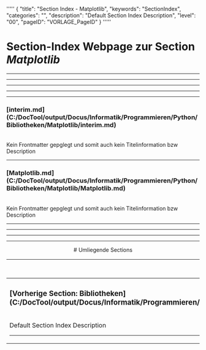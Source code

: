 '''''
{
"title": "Section Index - Matplotlib",
"keywords": "SectionIndex",
"categories": "",
"description": "Default Section Index Description",
"level": "00",
"pageID": "VORLAGE_PageID"
}
'''''


<h1>Section-Index Webpage zur Section <i>Matplotlib</i></h1>

<hr><hr><hr><hr><hr>


<h3>[interim.md](C:/DocTool/output/Docus/Informatik/Programmieren/Python/Bibliotheken/Matplotlib/interim.md)</h3><br>Kein Frontmatter gepglegt und somit auch kein Titelinformation bzw Description<hr>


<h3>[Matplotlib.md](C:/DocTool/output/Docus/Informatik/Programmieren/Python/Bibliotheken/Matplotlib/Matplotlib.md)</h3><br>Kein Frontmatter gepglegt und somit auch kein Titelinformation bzw Description<hr><center><hr><hr><hr> # Umliegende Sections
 </h2><br><table><thead> <tr> <th><center>Vorgelagerte Section</center></th> <th><center>Nachgelagerte Section</center></th></tr></thead><tbody><tr><td><h3>[Vorherige Section: Bibliotheken](C:/DocTool/output/Docus/Informatik/Programmieren/Python/Bibliotheken/SectionIndex_DocTooloutputDocusInformatikProgrammierenPythonBibliotheken.html)</h3><br>Default Section Index Description<hr></td><td>ListeNachgelagerte Sections</td></tr></tbody></table>